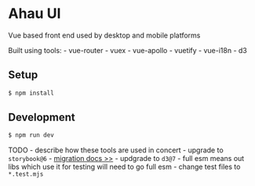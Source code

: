 # Ahau UI

Vue based front end used by desktop and mobile platforms

Built using tools:
    - vue-router
    - vuex
    - vue-apollo
    - vuetify
    - vue-i18n
    - d3

## Setup

```bash
$ npm install
```

## Development

```bash
$ npm run dev
```


TODO
    - describe how these tools are used in concert
    - upgrade to `storybook@6`
        - [migration docs >>](https://github.com/storybookjs/storybook/blob/next/MIGRATION.md#from-version-53x-to-60x)
    - updgrade to `d3@7`
        - full esm means out libs which use it for testing will need to go full esm
        - change test files to `*.test.mjs`
